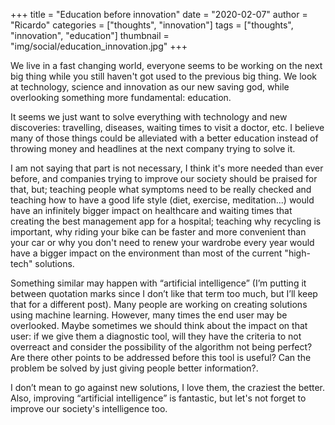 +++
title = "Education before innovation"
date = "2020-02-07"
author = "Ricardo"
categories = ["thoughts", "innovation"]
tags = ["thoughts", "innovation", "education"]
thumbnail = "img/social/education_innovation.jpg"
+++

We live in a fast changing world, everyone seems to be working on the next big thing while you still haven't got used to the previous big thing. We look at technology, science and innovation as our new saving god, while overlooking something more fundamental: education.
<!--more-->

It seems we just want to solve everything with technology and new discoveries: travelling, diseases, waiting times to visit a doctor, etc. I believe many of those things could be alleviated with a better education instead of throwing money and headlines at the next company trying to solve it.

I am not saying that part is not necessary, I think it's more needed than ever before, and companies trying to improve our society should be praised for that, but; teaching people what symptoms need to be really checked and teaching how to have a good life style (diet, exercise, meditation...) would have an infinitely bigger impact on healthcare and waiting times that creating the best management app for a hospital; teaching why recycling is important, why riding your bike can be faster and more convenient than your car or why you don't need to renew your wardrobe every year would have a bigger impact on the environment than most of the current "high-tech" solutions.

Something similar may happen with “artificial intelligence” (I’m putting it between quotation marks since I don’t like that term too much, but I’ll keep that for a different post). Many people are working on creating solutions using machine learning. However, many times the end user may be overlooked. Maybe sometimes we should think about the impact on that user: if we give them a diagnostic tool, will they have the criteria to not overreact and consider the possibility of the algorithm not being perfect? Are there other points to be addressed before this tool is useful? Can the problem be solved by just giving people better information?.

I don’t mean to go against new solutions, I love them, the craziest the better. Also, improving “artificial intelligence” is fantastic, but let's not forget to improve our society's intelligence too.

